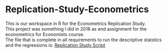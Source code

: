 # Replication-Study-Econometrics

This is our workspace in R for the Econometrics Replication Study.  
This project was something I did in 2018 as end assignment for the econometrics for Economists course.  
The file that is complete in all requirements to run the descriptive statstics and the regressions is: [Replication Study Script](https://github.com/BornaMD/Replication-Study-Econometrics/blob/master/New%20R%20Sript%20Replication%20Study.R)

